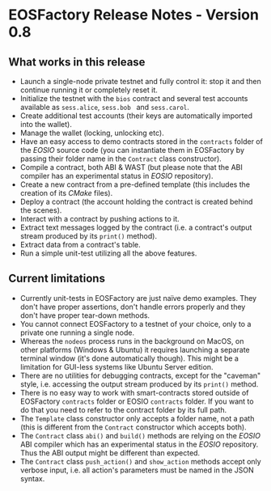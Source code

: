 # EOSFactory Release Notes - Version 0.8

## What works in this release

* Launch a single-node private testnet and fully control it: stop it and then continue running it or completely reset it.
* Initialize the testnet with the `bios` contract and several test accounts available as `sess.alice`, `sess.bob ` and `sess.carol`.
* Create additional test accounts (their keys are automatically imported into the wallet).
* Manage the wallet (locking, unlocking etc).
* Have an easy access to demo contracts stored in the `contracts` folder of the *EOSIO* source code (you can instantiate them in EOSFactory by passing their folder name in the `Contract` class constructor).
* Compile a contract, both ABI & WAST (but please note that the ABI compiler has an experimental status in *EOSIO* repository).
* Create a new contract from a pre-defined template (this includes the creation of its *CMake* files).
* Deploy a contract (the account holding the contract is created behind the scenes).
* Interact with a contract by pushing actions to it.
* Extract text messages logged by the contract (i.e. a contract's output stream produced by its `print()` method).
* Extract data from a contract's table.
* Run a simple unit-test utilizing all the above features.

## Current limitations

* Currently unit-tests in EOSFactory are just naïve demo examples. They don't have proper assertions, don't handle errors properly and they don't have proper tear-down methods.
* You cannot connect EOSFactory to a testnet of your choice, only to a private one running a single node.
* Whereas the `nodeos` process runs in the background on MacOS, on other platforms (Windows & Ubuntu) it requires launching a separate terminal window (it's done automatically though). This might be a limitation for GUI-less systems like Ubuntu Server edition.
* There are no utilities for debugging contracts, except for the "caveman" style, i.e. accessing the output stream produced by its `print()` method.
* There is no easy way to work with smart-contracts stored outside of EOSFactory `contracts` folder or EOSIO `contracts` folder. If you want to do that you need to refer to the contract folder by its full path.
* The `Template` class constructor only accepts a folder name, not a path (this is different from the `Contract` constructor which accepts both).
* The `Contract` class `abi()` and `build()` methods are relying on the *EOSIO* ABI compiler which has an experimental status in the *EOSIO* repository. Thus the ABI output might be different than expected.
* The `Contract` class `push_action()` and `show_action` methods accept only verbose input, i.e. all action's parameters must be named in the JSON syntax.
